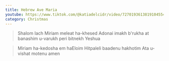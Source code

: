 ```yaml
---
title: Hebrew Ave Maria
youtube: https://www.tiktok.com/@katiadelcidr/video/7270193613819104554
category: Christmas
---
```


> Shalom Iach Miriam
> meleat ha-khesed
> Adonai imakh
> b'rukha at banashim u-varukh
> peri bitnekh Yeshua

> Miriam ha-kedosha
> em haEloim
> Hitpaleli baadenu hakhotim
> Ata u-vishat
> motenu amen
